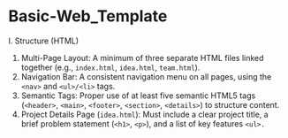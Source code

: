 # Basic-Web_Template

I. Structure (HTML)
   1. Multi-Page Layout: A minimum of three separate HTML files linked together (e.g., `index.html`, `idea.html`, `team.html`). 
   2. Navigation Bar: A consistent navigation menu on all pages, using the `<nav>` and `<ul>/<li>` tags.
   3. Semantic Tags: Proper use of at least five semantic HTML5 tags (`<header>`, `<main>`, `<footer>`, `<section>`, `<details>`) to structure content. 
   4. Project Details Page (`idea.html`): Must include a clear project title, a brief problem statement (`<h1>`, `<p>`), and a list of key features `<ul>.`
